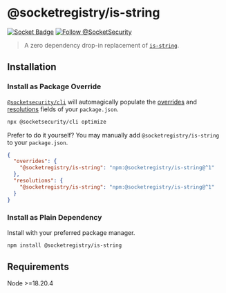 # @socketregistry/is-string

[![Socket Badge](https://socket.dev/api/badge/npm/package/@socketregistry/is-string)](https://socket.dev/npm/package/@socketregistry/is-string)
[![Follow @SocketSecurity](https://img.shields.io/twitter/follow/SocketSecurity?style=social)](https://twitter.com/SocketSecurity)

> A zero dependency drop-in replacement of
> [`is-string`](https://www.npmjs.com/package/is-string).

## Installation

### Install as Package Override

[`@socketsecurity/cli`](https://www.npmjs.com/package/@socketsecurity/cli) will
automagically populate the
[overrides](https://docs.npmjs.com/cli/v9/configuring-npm/package-json#overrides)
and [resolutions](https://yarnpkg.com/configuration/manifest#resolutions) fields
of your `package.json`.

```sh
npx @socketsecurity/cli optimize
```

Prefer to do it yourself? You may manually add `@socketregistry/is-string` to
your `package.json`.

```json
{
  "overrides": {
    "@socketregistry/is-string": "npm:@socketregistry/is-string@^1"
  },
  "resolutions": {
    "@socketregistry/is-string": "npm:@socketregistry/is-string@^1"
  }
}
```

### Install as Plain Dependency

Install with your preferred package manager.

```sh
npm install @socketregistry/is-string
```

## Requirements

Node &gt;=18.20.4
